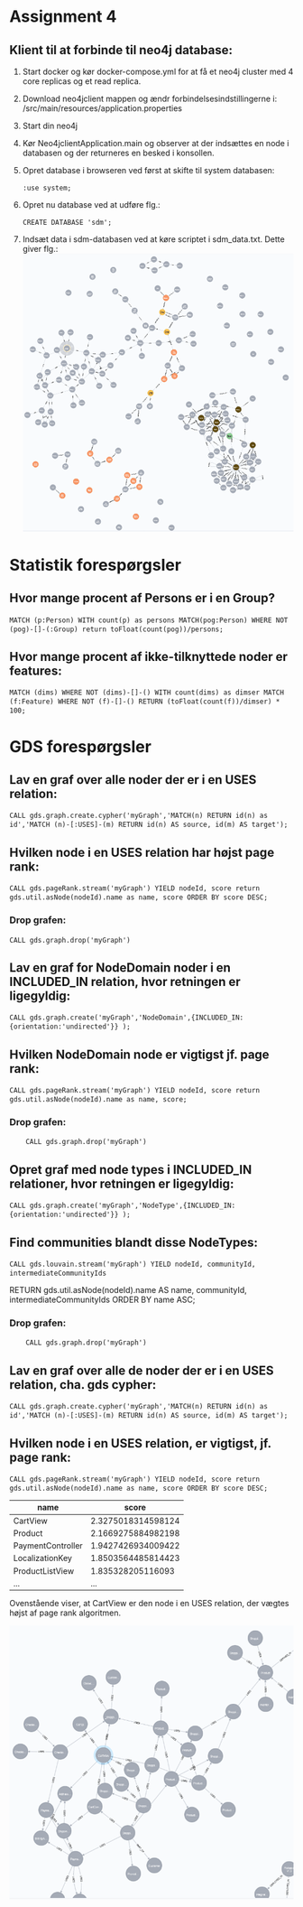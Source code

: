 # Assignment 4

## Klient til at forbinde til neo4j database:

1.  Start docker og kør docker-compose.yml for at få et neo4j cluster med 4 core replicas og et read replica.
1.  Download neo4jclient mappen og ændr forbindelsesindstillingerne i:
    /src/main/resources/application.properties
1.  Start din neo4j
1.  Kør Neo4jclientApplication.main og observer at der indsættes en node i databasen og der returneres en besked i konsollen.
1.  Opret database i browseren ved først at skifte til system databasen:

        :use system;

1.  Opret nu database ved at udføre flg.:

        CREATE DATABASE 'sdm';

1.  Indsæt data i sdm-databasen ved at køre scriptet i sdm_data.txt.
    Dette giver flg.:
    ![graf.png](graf.png)

# Statistik forespørgsler

## Hvor mange procent af Persons er i en Group?

    MATCH (p:Person) WITH count(p) as persons MATCH(pog:Person) WHERE NOT (pog)-[]-(:Group) return toFloat(count(pog))/persons;

## Hvor mange procent af ikke-tilknyttede noder er features:

    MATCH (dims) WHERE NOT (dims)-[]-() WITH count(dims) as dimser MATCH (f:Feature) WHERE NOT (f)-[]-() RETURN (toFloat(count(f))/dimser) * 100;

# GDS forespørgsler

## Lav en graf over alle noder der er i en USES relation:

    CALL gds.graph.create.cypher('myGraph','MATCH(n) RETURN id(n) as id','MATCH (n)-[:USES]-(m) RETURN id(n) AS source, id(m) AS target');

## Hvilken node i en USES relation har højst page rank:

    CALL gds.pageRank.stream('myGraph') YIELD nodeId, score return gds.util.asNode(nodeId).name as name, score ORDER BY score DESC;

### Drop grafen:

    CALL gds.graph.drop('myGraph')

## Lav en graf for NodeDomain noder i en INCLUDED_IN relation, hvor retningen er ligegyldig:

    CALL gds.graph.create('myGraph','NodeDomain',{INCLUDED_IN:{orientation:'undirected'}} );

## Hvilken NodeDomain node er vigtigst jf. page rank:

    CALL gds.pageRank.stream('myGraph') YIELD nodeId, score return gds.util.asNode(nodeId).name as name, score;

### Drop grafen:

        CALL gds.graph.drop('myGraph')

## Opret graf med node types i INCLUDED_IN relationer, hvor retningen er ligegyldig:

    CALL gds.graph.create('myGraph','NodeType',{INCLUDED_IN:{orientation:'undirected'}} );

## Find communities blandt disse NodeTypes:

    CALL gds.louvain.stream('myGraph') YIELD nodeId, communityId, intermediateCommunityIds

RETURN gds.util.asNode(nodeId).name AS name, communityId, intermediateCommunityIds
ORDER BY name ASC;

### Drop grafen:

        CALL gds.graph.drop('myGraph')

## Lav en graf over alle de noder der er i en USES relation, cha. gds cypher:

    CALL gds.graph.create.cypher('myGraph','MATCH(n) RETURN id(n) as id','MATCH (n)-[:USES]-(m) RETURN id(n) AS source, id(m) AS target');

## Hvilken node i en USES relation, er vigtigst, jf. page rank:

    CALL gds.pageRank.stream('myGraph') YIELD nodeId, score return gds.util.asNode(nodeId).name as name, score ORDER BY score DESC;

| name              | score              |
| ----------------- | ------------------ |
| CartView          | 2.3275018314598124 |
| Product           | 2.1669275884982198 |
| PaymentController | 1.9427426934009422 |
| LocalizationKey   | 1.8503564485814423 |
| ProductListView   | 1.835328205116093  |
| ...               | ...                |

Ovenstående viser, at CartView er den node i en USES relation, der vægtes højst af page rank algoritmen.

![cartView.PNG](cartView.PNG)
